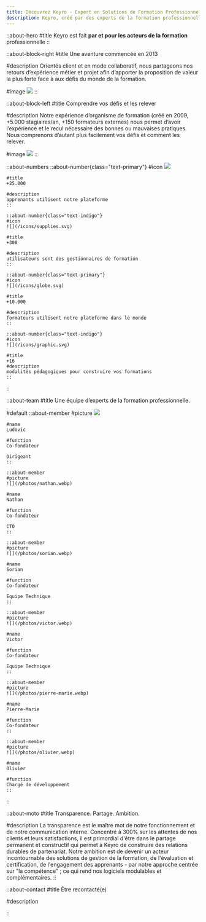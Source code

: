 ```yaml
---
title: Découvrez Keyro - Expert en Solutions de Formation Professionnelle
description: Keyro, créé par des experts de la formation professionnelle, offre une plateforme robuste pour gérer la formation, l'évaluation et l'engagement des apprenants efficacement.
---
```


::about-hero
#title
Keyro est fait **par et pour les acteurs de la formation** professionnelle
::

::about-block-right
#title
Une aventure commencée en 2013

#description
Orientés client et en mode collaboratif, nous partageons nos retours d’expérience métier et projet afin d’apporter la proposition de valeur la plus forte face à aux défis du monde de la formation.

#image
![](/images/start-early.webp)
::

::about-block-left
#title
Comprendre vos défis et les relever 

#description
Notre expérience d’organisme de formation (créé en 2009, +5.000 stagiaires/an, +150 formateurs externes) nous permet d’avoir l’expérience et le recul nécessaire des bonnes ou mauvaises pratiques. Nous comprenons d’autant plus facilement vos défis et comment les relever. 

#image
![](/images/understand.webp)
::

::about-numbers
    ::about-number{class="text-primary"}
    #icon
    ![](/icons/graduation-hat.svg)

    #title
    +25.000

    #description
    apprenants utilisent notre plateforme
    ::

    ::about-number{class="text-indigo"}
    #icon
    ![](/icons/supplies.svg)

    #title
    +300

    #description
    utilisateurs sont des gestionnaires de formation
    ::

    ::about-number{class="text-primary"}
    #icon
    ![](/icons/globe.svg)

    #title
    +10.000

    #description
    formateurs utilisent notre plateforme dans le monde
    ::

    ::about-number{class="text-indigo"}
    #icon
    ![](/icons/graphic.svg)

    #title
    +16
    #description
    modalités pédagogiques pour construire vos formations
    ::
::

::about-team
#title
Une équipe d’experts de la formation professionnelle.

#default
    ::about-member
    #picture
    ![](/photos/ludovic.webp)

    #name
    Ludovic

    #function
    Co-fondateur

    Dirigeant
    ::

    ::about-member
    #picture
    ![](/photos/nathan.webp)

    #name
    Nathan

    #function
    Co-fondateur

    CTO 
    ::

    ::about-member
    #picture
    ![](/photos/sorian.webp)

    #name
    Sorian

    #function
    Co-fondateur

    Equipe Technique
    ::

    ::about-member
    #picture
    ![](/photos/victor.webp)

    #name
    Victor

    #function
    Co-fondateur

    Equipe Technique
    ::
    
    ::about-member
    #picture
    ![](/photos/pierre-marie.webp)

    #name
    Pierre-Marie

    #function
    Co-fondateur
    ::

    ::about-member
    #picture
    ![](/photos/olivier.webp)

    #name
    Olivier

    #function
    Chargé de développement
    ::
::

::about-moto
#title
Transparence. Partage. Ambition. 

#description
La transparence est le maître mot de notre fonctionnement et de notre communication interne. Concentré à 300% sur les attentes de nos clients et leurs satisfactions, il est primordial d'être dans le partage permanent et constructif qui permet à Keyro de construire des relations durables de partenariat. Notre ambition est de devenir un acteur incontournable des solutions de gestion de la formation, de l'évaluation et certification, de l'engagement des apprenants - par notre approche centrée sur "la compétence" ; ce qui rend nos logiciels modulables et complémentaires.
::

::about-contact
#title
Être recontacté(e)

#description
 
::
